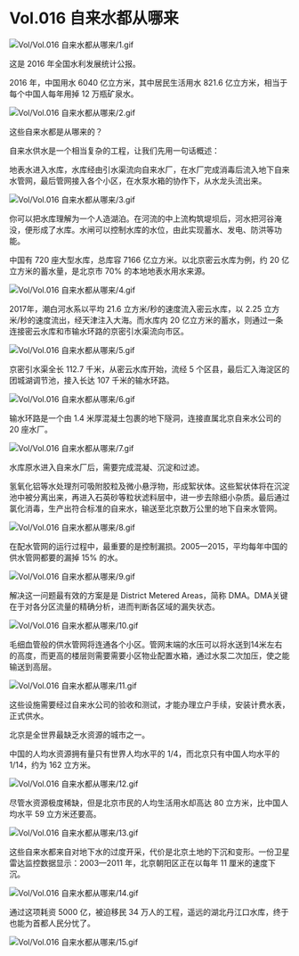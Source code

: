 # Vol.016 自来水都从哪来

![Vol/Vol.016 自来水都从哪来/1.gif](https://cdn.jsdelivr.net/gh/ipaperclip-icu/static/image/文字稿/Vol/Vol.016%20自来水都从哪来/1.gif)

这是 2016 年全国水利发展统计公报。

2016 年，中国用水 6040 亿立方米，其中居民生活用水 821.6 亿立方米，相当于每个中国人每年用掉 12 万瓶矿泉水。

![Vol/Vol.016 自来水都从哪来/2.gif](https://cdn.jsdelivr.net/gh/ipaperclip-icu/static/image/文字稿/Vol/Vol.016%20自来水都从哪来/2.gif)

这些自来水都是从哪来的？

自来水供水是一个相当复杂的工程，让我们先用一句话概述：

地表水进入水库，水库经由引水渠流向自来水厂，在水厂完成消毒后流入地下自来水管网，最后管网接入各个小区，在水泵水箱的协作下，从水龙头流出来。

![Vol/Vol.016 自来水都从哪来/3.gif](https://cdn.jsdelivr.net/gh/ipaperclip-icu/static/image/文字稿/Vol/Vol.016%20自来水都从哪来/3.gif)

你可以把水库理解为一个人造湖泊。在河流的中上流构筑堤坝后，河水把河谷淹没，便形成了水库。水闸可以控制水库的水位，由此实现蓄水、发电、防洪等功能。

中国有 720 座大型水库，总库容 7166 亿立方米。以北京密云水库为例，约 20 亿立方米的蓄水量，是北京市 70% 的本地地表水用水来源。

![Vol/Vol.016 自来水都从哪来/4.gif](https://cdn.jsdelivr.net/gh/ipaperclip-icu/static/image/文字稿/Vol/Vol.016%20自来水都从哪来/4.gif)

2017年，潮白河水系以平均 21.6 立方米/秒的速度流入密云水库，以 2.25 立方米/秒的速度流出，经天津注入大海。而水库内 20 亿立方米的蓄水，则通过一条连接密云水库和市输水环路的京密引水渠流向市区。

![Vol/Vol.016 自来水都从哪来/5.gif](https://cdn.jsdelivr.net/gh/ipaperclip-icu/static/image/文字稿/Vol/Vol.016%20自来水都从哪来/5.gif)

京密引水渠全长 112.7 千米，从密云水库开始，流经 5 个区县，最后汇入海淀区的团城湖调节池，接入长达 107 千米的输水环路。

![Vol/Vol.016 自来水都从哪来/6.gif](https://cdn.jsdelivr.net/gh/ipaperclip-icu/static/image/文字稿/Vol/Vol.016%20自来水都从哪来/6.gif)

输水环路是一个由 1.4 米厚混凝土包裹的地下隧洞，连接直属北京自来水公司的 20 座水厂。

![Vol/Vol.016 自来水都从哪来/7.gif](https://cdn.jsdelivr.net/gh/ipaperclip-icu/static/image/文字稿/Vol/Vol.016%20自来水都从哪来/7.gif)

水库原水进入自来水厂后，需要完成混凝、沉淀和过滤。

氢氧化铝等水处理剂可吸附胶粒及微小悬浮物，形成絮状体。这些絮状体将在沉淀池中被分离出来，再进入石英砂等粒状滤料层中，进一步去除细小杂质。最后通过氯化消毒，生产出符合标准的自来水，输送至北京数万公里的地下自来水管网。

![Vol/Vol.016 自来水都从哪来/8.gif](https://cdn.jsdelivr.net/gh/ipaperclip-icu/static/image/文字稿/Vol/Vol.016%20自来水都从哪来/8.gif)

在配水管网的运行过程中，最重要的是控制漏损。2005—2015，平均每年中国的供水管网都要的漏掉 15% 的水。

![Vol/Vol.016 自来水都从哪来/9.gif](https://cdn.jsdelivr.net/gh/ipaperclip-icu/static/image/文字稿/Vol/Vol.016%20自来水都从哪来/9.gif)

解决这一问题最有效的方案是是 District Metered Areas，简称 DMA。DMA关键在于对各分区流量的精确分析，进而判断各区域的漏失状态。

![Vol/Vol.016 自来水都从哪来/10.gif](https://cdn.jsdelivr.net/gh/ipaperclip-icu/static/image/文字稿/Vol/Vol.016%20自来水都从哪来/10.gif)

毛细血管般的供水管网将连通各个小区。管网末端的水压可以将水送到14米左右的高度，而更高的楼层则需要需要小区物业配置水箱，通过水泵二次加压，使之能输送到高层。

![Vol/Vol.016 自来水都从哪来/11.gif](https://cdn.jsdelivr.net/gh/ipaperclip-icu/static/image/文字稿/Vol/Vol.016%20自来水都从哪来/11.gif)

这些设施需要经过自来水公司的验收和测试，才能办理立户手续，安装计费水表，正式供水。

北京是全世界最缺乏水资源的城市之一。

中国的人均水资源拥有量只有世界人均水平的 1/4，而北京只有中国人均水平的 1/14，约为 162 立方米。

![Vol/Vol.016 自来水都从哪来/12.gif](https://cdn.jsdelivr.net/gh/ipaperclip-icu/static/image/文字稿/Vol/Vol.016%20自来水都从哪来/12.gif)

尽管水资源极度稀缺，但是北京市民的人均生活用水却高达 80 立方米，比中国人均水平 59 立方米还要高。

![Vol/Vol.016 自来水都从哪来/13.gif](https://cdn.jsdelivr.net/gh/ipaperclip-icu/static/image/文字稿/Vol/Vol.016%20自来水都从哪来/13.gif)

这些自来水都来自对地下水的过度开采，代价是北京土地的下沉和变形。一份卫星雷达监控数据显示：2003—2011 年，北京朝阳区正在以每年 11 厘米的速度下沉。

![Vol/Vol.016 自来水都从哪来/14.gif](https://cdn.jsdelivr.net/gh/ipaperclip-icu/static/image/文字稿/Vol/Vol.016%20自来水都从哪来/14.gif)

通过这项耗资 5000 亿，被迫移民 34 万人的工程，遥远的湖北丹江口水库，终于也能为首都人民分忧了。

![Vol/Vol.016 自来水都从哪来/15.gif](https://cdn.jsdelivr.net/gh/ipaperclip-icu/static/image/文字稿/Vol/Vol.016%20自来水都从哪来/15.gif)
